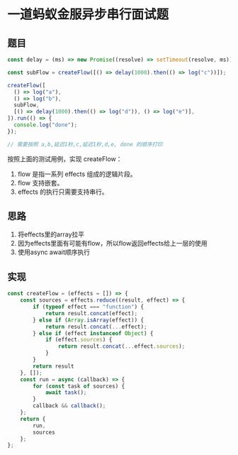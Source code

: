 # 一道蚂蚁金服异步串行面试题

## 题目
```javascript
const delay = (ms) => new Promise((resolve) => setTimeout(resolve, ms));

const subFlow = createFlow([() => delay(1000).then(() => log("c"))]);

createFlow([
  () => log("a"),
  () => log("b"),
  subFlow,
  [() => delay(1000).then(() => log("d")), () => log("e")],
]).run(() => {
  console.log("done");
});

// 需要按照 a,b,延迟1秒,c,延迟1秒,d,e, done 的顺序打印
```
按照上面的测试用例，实现 createFlow：
1. flow 是指一系列 effects 组成的逻辑片段。
2. flow 支持嵌套。
3. effects 的执行只需要支持串行。

## 思路
1. 将effects里的array拉平
2. 因为effects里面有可能有flow，所以flow返回effects给上一层的使用
3. 使用async await顺序执行

## 实现
```javascript
const createFlow = (effects = []) => {
    const sources = effects.reduce((result, effect) => {
        if (typeof effect === "function") {
            return result.concat(effect);
        } else if (Array.isArray(effect)) {
            return result.concat(...effect);
        } else if (effect instanceof Object) {
            if (effect.sources) {
                return result.concat(...effect.sources);
            }
        }
        return result
    }, []);
    const run = async (callback) => {
        for (const task of sources) {
            await task();
        }
        callback && callback();
    };
    return {
        run,
        sources
    };
};
```